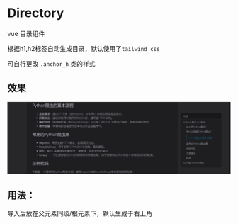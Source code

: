 # Directory
vue 目录组件

根据h1,h2标签自动生成目录，默认使用了`tailwind css`

可自行更改 `.anchor_h` 类的样式
## 效果

![ ](https://github.com/Empty-57/Directory/blob/main/4.png)

## 用法：
导入后放在父元素同级/根元素下，默认生成于右上角
